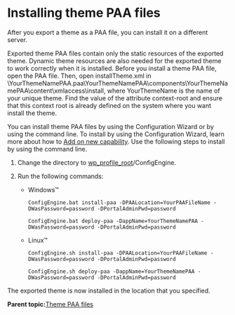 # Installing theme PAA files 

After you export a theme as a PAA file, you can install it on a different server.

Exported theme PAA files contain only the static resources of the exported theme. Dynamic theme resources are also needed for the exported theme to work correctly when it is installed. Before you install a theme PAA file, open the PAA file. Then, open installTheme.xml in \\YourThemeNamePAA.paa\\YourThemeNamePAA\\components\\YourThemeNamePAA\\content\\xmlaccess\\install, where YourThemeName is the name of your unique theme. Find the value of the attribute context-root and ensure that this context root is already defined on the system where you want install the theme.

You can install theme PAA files by using the Configuration Wizard or by using the command line. To install by using the Configuration Wizard, learn more about how to [Add on new capability](../config/si_paa_spec_ov.md#). Use the following steps to install by using the command line.

1.  Change the directory to [wp\_profile\_root](../reference/wpsdirstr.md#wp_profile_root)/ConfigEngine.

2.  Run the following commands:

    -   Windows™

        ```
        ConfigEngine.bat install-paa -DPAALocation=YourPAAFileName -DWasPassword=password -DPortalAdminPwd=password
        
        ConfigEngine.bat deploy-paa -DappName=YourThemeNamePAA -DWasPassword=password -DPortalAdminPwd=password
        ```

    -   Linux™

        ```
        ConfigEngine.sh install-paa -DPAALocation=YourPAAFileName -DWasPassword=password -DPortalAdminPwd=password
        
        ConfigEngine.sh deploy-paa -DappName=YourThemeNamePAA -DWasPassword=password -DPortalAdminPwd=password
        ```


The exported theme is now installed in the location that you specified.

**Parent topic:**[Theme PAA files ](../dev-theme/themeopt_themedev_exportedpaa.md)

